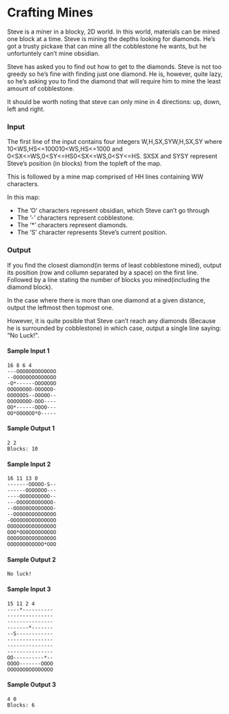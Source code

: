 # Crafting Mines

Steve is a miner in a blocky, 2D world. In this world, materials can be mined one block at a time. Steve is mining the depths looking for diamonds. He’s got a trusty pickaxe that can mine all the cobblestone he wants, but he unfortuntely can’t mine obsidian.

Steve has asked you to find out how to get to the diamonds. Steve is not too greedy so he’s fine with finding just one diamond. He is, however, quite lazy, so he’s asking you to find the diamond that will require him to mine the least amount of cobblestone.

It should be worth noting that steve can only mine in 4 directions: up, down, left and right.

### Input

The first line of the input contains four integers W,H,SX,SYW,H,SX,SY where 10<WS,HS<=100010<WS,HS<=1000 and 0<SX<=WS,0<SY<=HS0<SX<=WS,0<SY<=HS. SXSX and SYSY represent Steve’s position (in blocks) from the topleft of the map.

This is followed by a mine map comprised of HH lines containing WW characters.

In this map:
  * The ’O’ characters represent obsidian, which Steve can’t go through
  * The ’-’ characters represent cobblestone.
  * The ’*’ characters represent diamonds.
  * The ’S’ character represents Steve’s current position.

### Output

If you find the closest diamond(in terms of least cobblestone mined), output its position (row and collumn separated by a space) on the first line. Followed by a line stating the number of blocks you mined(including the diamond block).

In the case where there is more than one diamond at a given distance, output the leftmost then topmost one.

However, it is quite posible that Steve can’t reach any diamonds (Because he is surrounded by cobblestone) in which case, output a single line saying: "No Luck!".

#### Sample Input 1
```
16 8 6 4
---OOOOOOOOOOOOO
--OOOOOOOOOOOOOO
-O*------OOOOOOO
OOOOOOOO-OOOOOO-
OOOOOOS--OOOOO--
OOOOOOOO-OOO----
OO*------OOOO---
OO*OOOOOO*O-----
```

#### Sample Output 1
```
2 2
Blocks: 10
```

#### Sample Input 2
```
16 11 13 0
-------OOOOO-S--
------OOOOOOO---
----OOOOOOOOOO--
---OOOOOOOOOOOO-
--OOOOOOOOOOOOO-
--OOOOOOOOOOOOOO
-OOOOOOOOOOOOOOO
OOOOOOOOOOOOOOOO
OOO*OOOOOOOOOOOO
OOOOOOOOOOOOOOOO
OOOOOOOOOOOO*OOO
```

#### Sample Output 2
```
No luck!
```

#### Sample Input 3
```
15 11 2 4
----*----------
---------------
---------------
-------*-------
--S------------
---------------
---------------
---------------
OO----------*--
OOOO-------OOOO
OOOOOOOOOOOOOOO
```

#### Sample Output 3
```
4 0
Blocks: 6
```
